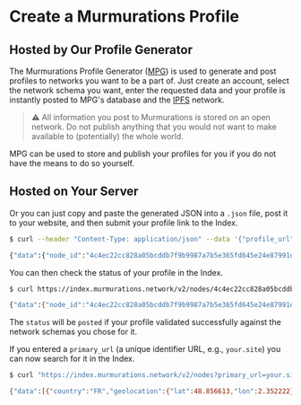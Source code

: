 # Create a Murmurations Profile

## Hosted by Our Profile Generator

The Murmurations Profile Generator ([MPG](https://profiles.murmurations.network)) is used to generate and post profiles to networks you want to be a part of. Just create an account, select the network schema you want, enter the requested data and your profile is instantly posted to MPG's database and the [IPFS](https://ipfs.io) network.

> :warning: All information you post to Murmurations is stored on an open network. Do not publish anything that you would not want to make available to (potentially) the whole world.

MPG can be used to store and publish your profiles for you if you do not have the means to do so yourself.

## Hosted on Your Server

Or you can just copy and paste the generated JSON into a `.json` file, post it to your website, and then submit your profile link to the Index.

```bash
$ curl --header "Content-Type: application/json" --data '{"profile_url": "https://your.site/your-profile.json"}' https://index.murmurations.network/v2/nodes

{"data":{"node_id":"4c4ec22cc828a05bcddb7f9b9987a7b5e365fd645e24e87991d0913f236160e8"}}%
```

You can then check the status of your profile in the Index.

```bash
$ curl https://index.murmurations.network/v2/nodes/4c4ec22cc828a05bcddb7f9b9987a7b5e365fd645e24e87991d0913f236160e8

{"data":{"node_id":"4c4ec22cc828a05bcddb7f9b9987a7b5e365fd645e24e87991d0913f236160e8","profile_url":"https://your.site/your-profile.json","profile_hash":"2168110f2eba3d0c89d59fd728917bbf845528e0d63bc53929132815bf1660fe","status":"posted","last_updated":1657117819}}%
```

The `status` will be `posted` if your profile validated successfully against the network schemas you chose for it.

If you entered a `primary_url` (a unique identifier URL, e.g., `your.site`) you can now search for it in the Index.

```bash
$ curl "https://index.murmurations.network/v2/nodes?primary_url=your.site"

{"data":[{"country":"FR","geolocation":{"lat":48.856613,"lon":2.352222},"last_updated":1657117819,"linked_schemas":["karte_von_morgen-v1.0.0","murmurations_map-v2.0.0"],"locality":"Paris","primary_url":"your.site","profile_url":"https://your.site/your-profile.json","status":"posted","tags":["open source","software"]}],"meta":{"number_of_results":1,"total_pages":1}}%
```
